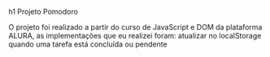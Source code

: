 h1 Projeto Pomodoro

O projeto foi realizado a partir do curso de JavaScript e DOM da plataforma ALURA, as implementações que eu realizei foram: atualizar no localStorage quando uma tarefa está concluída ou pendente
